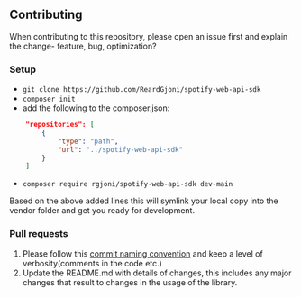 ## Contributing

When contributing to this repository, please open an issue first and explain the change- feature, bug, optimization?

### Setup

- ```git clone https://github.com/ReardGjoni/spotify-web-api-sdk```
- ```composer init``` 
- add the following to the composer.json:

```json
    "repositories": [
        {
            "type": "path",
            "url": "../spotify-web-api-sdk"
        }
    ]
```

- ```composer require rgjoni/spotify-web-api-sdk dev-main```

Based on the above added lines this will symlink your local copy into the vendor folder
and get you ready for development.

### Pull requests

1. Please follow this [commit naming convention](https://www.conventionalcommits.org/en/v1.0.0/)
and keep a level of verbosity(comments in the code etc.)
2. Update the README.md with details of changes, this includes any major changes that
result to changes in the usage of the library.




